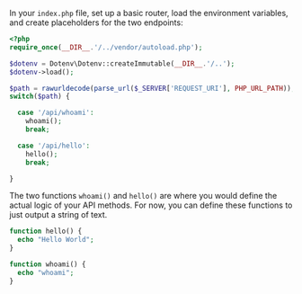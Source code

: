 In your `index.php` file, set up a basic router, load the environment variables, and create placeholders for the two endpoints:

```php
<?php
require_once(__DIR__.'/../vendor/autoload.php');

$dotenv = Dotenv\Dotenv::createImmutable(__DIR__.'/..');
$dotenv->load();

$path = rawurldecode(parse_url($_SERVER['REQUEST_URI'], PHP_URL_PATH));
switch($path) {

  case '/api/whoami':
    whoami();
    break;

  case '/api/hello':
    hello();
    break;

}
```

The two functions `whoami()` and `hello()` are where you would define the actual logic of your API methods. For now, you can define these functions to just output a string of text.

```php
function hello() {
  echo "Hello World";
}

function whoami() {
  echo "whoami";
}
```
